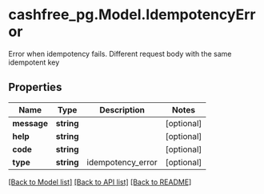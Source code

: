 # cashfree_pg.Model.IdempotencyError
Error when idempotency fails. Different request body with the same idempotent key

## Properties

Name | Type | Description | Notes
------------ | ------------- | ------------- | -------------
**message** | **string** |  | [optional] 
**help** | **string** |  | [optional] 
**code** | **string** |  | [optional] 
**type** | **string** | idempotency_error | [optional] 

[[Back to Model list]](../README.md#documentation-for-models) [[Back to API list]](../README.md#documentation-for-api-endpoints) [[Back to README]](../README.md)

